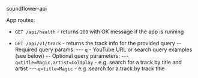 soundflower-api

App routes:

- `GET /api/health` - returns `200` with OK message if the app is running

- `GET /api/v1/track` - returns the track info for the provided query
  -- Required query params:
  --- `q` - YouTube URL or search query examples (see below)
  -- Optional query parameters:
  --- `q=title=Magic,artist=Coldplay` - e.g. search for a track by title and artist
  --- `q=title=Magic` - e.g. search for a track by track title
